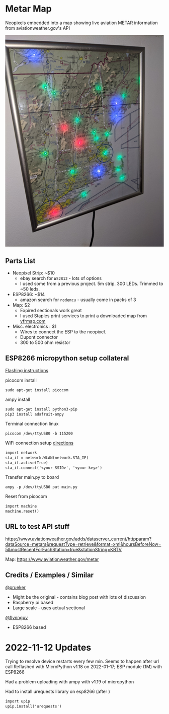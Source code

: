# Metar Map
Neopixels embedded into a map showing live aviation METAR information from aviationweather.gov's API

![framed image](images/framed.jpg)

## Parts List
* Neopixel Strip: ~$10
  * ebay search for `WS2812` - lots of options
  * I used some from a previous project. 5m strip. 300 LEDs. Trimmed to ~50 leds.
* ESP8266: ~$14
  * amazon search for `nodemcu` - usually come in packs of 3
* Map:  $2
  * Expired sectionals work great
  * I used Staples print services to print a downloaded map from [vfrmap.com](vfrmap.com)
* Misc. electronics : $1
  * Wires to connect the ESP to the neopixel. 
  * Dupont connector
  * 300 to 500 ohm resistor

## ESP8266 micropython setup collateral

[Flashing instructions](https://docs.micropython.org/en/latest/esp8266/tutorial/intro.html)

picocom install
```
sudo apt-get install picocom
```

ampy install
```
sudo apt-get install python3-pip
pip3 install adafruit-ampy
```
Terminal connection linux
```
picocom /dev/ttyUSB0 -b 115200
```

WiFi connection setup [directions](https://docs.micropython.org/en/latest/esp8266/tutorial/network_basics.html)
```
import network
sta_if = network.WLAN(network.STA_IF)
sta_if.active(True)
sta_if.connect('<your SSID>', '<your key>')
```

Transfer main.py to board
```
ampy -p /dev/ttyUSB0 put main.py
```

Reset from picocom
```
import machine
machine.reset()
```

## URL to test API stuff
https://www.aviationweather.gov/adds/dataserver_current/httpparam?dataSource=metars&requestType=retrieve&format=xml&hoursBeforeNow=5&mostRecentForEachStation=true&stationString=KBTV

Map: https://www.aviationweather.gov/metar

## Credits / Examples / Similar

[@prueker](https://github.com/prueker/METARMap)
* Might be the original - contains blog post with lots of discussion
* Raspberry pi based
* Large scale - uses actual sectional

[@flynnguy](https://github.com/flynnguy/metar-map)
* ESP8266 based

# 2022-11-12 Updates

Trying to resolve device restarts every few min. Seems to happen after url call
Reflashed with MicroPython v1.18 on 2022-01-17; ESP module (1M) with ESP8266

Had a problem uploading with ampy with v1.19 of micropython

Had to install urequests library on esp8266 (after <establish a network connection as a station>)
```
import upip
upip.install('urequests')
```
